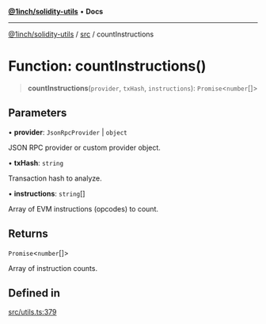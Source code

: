 [**@1inch/solidity-utils**](../../README.md) • **Docs**

***

[@1inch/solidity-utils](../../README.md) / [src](../README.md) / countInstructions

# Function: countInstructions()

> **countInstructions**(`provider`, `txHash`, `instructions`): `Promise`\<`number`[]\>

## Parameters

• **provider**: `JsonRpcProvider` \| `object`

JSON RPC provider or custom provider object.

• **txHash**: `string`

Transaction hash to analyze.

• **instructions**: `string`[]

Array of EVM instructions (opcodes) to count.

## Returns

`Promise`\<`number`[]\>

Array of instruction counts.

## Defined in

[src/utils.ts:379](https://github.com/1inch/solidity-utils/blob/f9426ba6dab1eac9ac07fe3976b8d1cb2d2e5ba1/src/utils.ts#L379)
